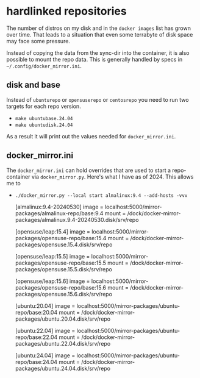 # hardlinked repositories

The number of distros on my disk and in the `docker images` list has grown over time.
That leads to a situation that even some terrabyte of disk space may face some pressure.

Instead of copying the data from the sync-dir into the container, it is also possible
to mount the repo data. This is generally handled by specs in `~/.config/docker_mirror.ini`.

## disk and base

Instead of `ubunturepo` or `opensuserepo` or `centosrepo` you 
need to run two targets for each repo version.

* `make ubuntubase.24.04`
* `make ubuntudisk.24.04`

As a result it will print out the values needed for `docker_mirror.ini`.

## docker_mirror.ini

The `docker_mirror.ini` can hold overrides that are used to start a repo-container
via `docker_mirror.py`. Here's what I have as of 2024. This allows me to

* `./docker_mirror.py --local start almalinux:9.4 --add-hosts -vvv`

    [almalinux:9.4-20240530]
    image = localhost:5000/mirror-packages/almalinux-repo/base:9.4
    mount = /dock/docker-mirror-packages/almalinux.9.4-20240530.disk/srv/repo
    
    [opensuse/leap:15.4]
    image = localhost:5000/mirror-packages/opensuse-repo/base:15.4
    mount = /dock/docker-mirror-packages/opensuse.15.4.disk/srv/repo
    
    [opensuse/leap:15.5]
    image = localhost:5000/mirror-packages/opensuse-repo/base:15.5
    mount = /dock/docker-mirror-packages/opensuse.15.5.disk/srv/repo
    
    [opensuse/leap:15.6]
    image = localhost:5000/mirror-packages/opensuse-repo/base:15.6
    mount = /dock/docker-mirror-packages/opensuse.15.6.disk/srv/repo
    
    [ubuntu:20.04]
    image = localhost:5000/mirror-packages/ubuntu-repo/base:20.04
    mount = /dock/docker-mirror-packages/ubuntu.20.04.disk/srv/repo
    
    [ubuntu:22.04]
    image = localhost:5000/mirror-packages/ubuntu-repo/base:22.04
    mount = /dock/docker-mirror-packages/ubuntu.22.04.disk/srv/repo
    
    [ubuntu:24.04]
    image = localhost:5000/mirror-packages/ubuntu-repo/base:24.04
    mount = /dock/docker-mirror-packages/ubuntu.24.04.disk/srv/repo






